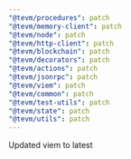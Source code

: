 ```yaml
---
"@tevm/procedures": patch
"@tevm/memory-client": patch
"@tevm/node": patch
"@tevm/http-client": patch
"@tevm/blockchain": patch
"@tevm/decorators": patch
"@tevm/actions": patch
"@tevm/jsonrpc": patch
"@tevm/viem": patch
"@tevm/common": patch
"@tevm/test-utils": patch
"@tevm/state": patch
"@tevm/utils": patch
---
```


Updated viem to latest
